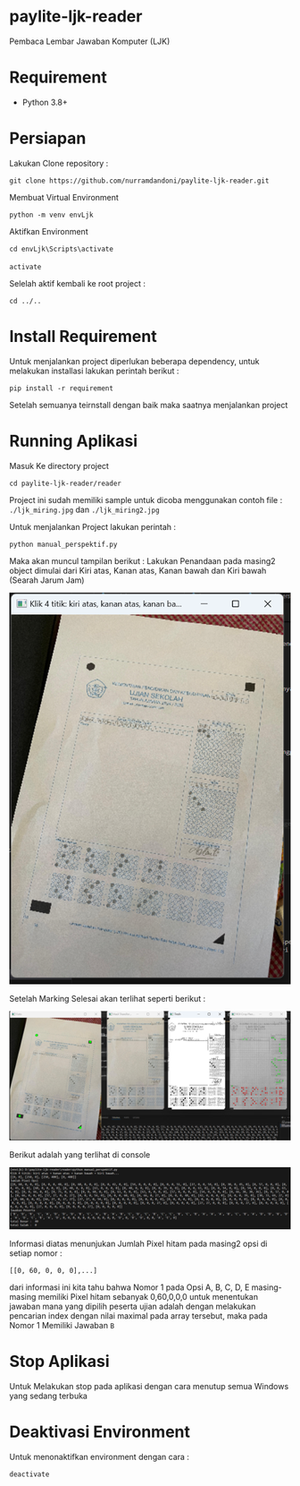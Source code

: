 # paylite-ljk-reader
Pembaca Lembar Jawaban Komputer (LJK)

# Requirement

- Python 3.8+

# Persiapan

Lakukan Clone repository : 
```
git clone https://github.com/nurramdandoni/paylite-ljk-reader.git
```

Membuat Virtual Environment
```
python -m venv envLjk
```

Aktifkan Environment
```
cd envLjk\Scripts\activate

activate
```

Selelah aktif kembali ke root project :
```
cd ../..
```

# Install Requirement
Untuk menjalankan project diperlukan beberapa dependency, untuk melakukan installasi lakukan perintah berikut :
```
pip install -r requirement
```

Setelah semuanya teirnstall dengan baik maka saatnya menjalankan project

# Running Aplikasi
Masuk Ke directory project
```
cd paylite-ljk-reader/reader
```
Project ini sudah memiliki sample untuk dicoba menggunakan contoh file : `./ljk_miring.jpg` dan `./ljk_miring2.jpg`

Untuk menjalankan Project lakukan perintah :
```
python manual_perspektif.py
```

Maka akan muncul tampilan berikut : Lakukan Penandaan pada masing2 object dimulai dari Kiri atas, Kanan atas, Kanan bawah dan Kiri bawah (Searah Jarum Jam)

![alt text](image-1.png)

Setelah Marking Selesai akan terlihat seperti berikut :

![alt text](image.png)

Berikut adalah yang terlihat di console

![alt text](image-2.png)

Informasi diatas menunjukan Jumlah Pixel hitam pada masing2 opsi di setiap nomor : 
```
[[0, 60, 0, 0, 0],...]
```

dari informasi ini kita tahu bahwa Nomor 1 pada Opsi A, B, C, D, E masing- masing memiliki Pixel hitam sebanyak 0,60,0,0,0
untuk menentukan jawaban mana yang dipilih peserta ujian adalah dengan melakukan pencarian index dengan nilai maximal pada array tersebut, maka pada Nomor 1 Memiliki Jawaban `B`

# Stop Aplikasi
Untuk Melakukan stop pada aplikasi dengan cara menutup semua Windows yang sedang terbuka

# Deaktivasi Environment
Untuk menonaktifkan environment dengan cara :
```
deactivate
```